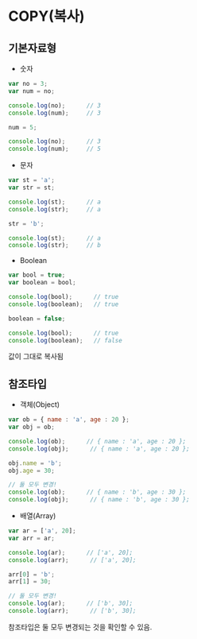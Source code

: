 # COPY(복사)
## 기본자료형
- 숫자
``` javascript
var no = 3;
var num = no;

console.log(no);      // 3
console.log(num);     // 3

num = 5;

console.log(no);      // 3
console.log(num);     // 5
```  
- 문자 
``` javascript
var st = 'a';
var str = st;

console.log(st);      // a
console.log(str);     // a

str = 'b';

console.log(st);      // a
console.log(str);     // b
```
- Boolean
``` javascript
var bool = true;
var boolean = bool;

console.log(bool);      // true
console.log(boolean);   // true

boolean = false;

console.log(bool);      // true
console.log(boolean);   // false
```  
값이 그대로 복사됨

## 참조타입
- 객체(Object)
``` javascript
var ob = { name : 'a', age : 20 };
var obj = ob;

console.log(ob);      // { name : 'a', age : 20 };
console.log(obj);      // { name : 'a', age : 20 };

obj.name = 'b';
obj.age = 30;

// 둘 모두 변경!
console.log(ob);      // { name : 'b', age : 30 };
console.log(obj);      // { name : 'b', age : 30 };
```
- 배열(Array)
``` javascript
var ar = ['a', 20];
var arr = ar;

console.log(ar);      // ['a', 20];
console.log(arr);      // ['a', 20];

arr[0] = 'b';
arr[1] = 30;

// 둘 모두 변경!
console.log(ar);      // ['b', 30];
console.log(arr);      // ['b', 30];
```
참조타입은 둘 모두 변경되는 것을 확인할 수 있음.

## 
